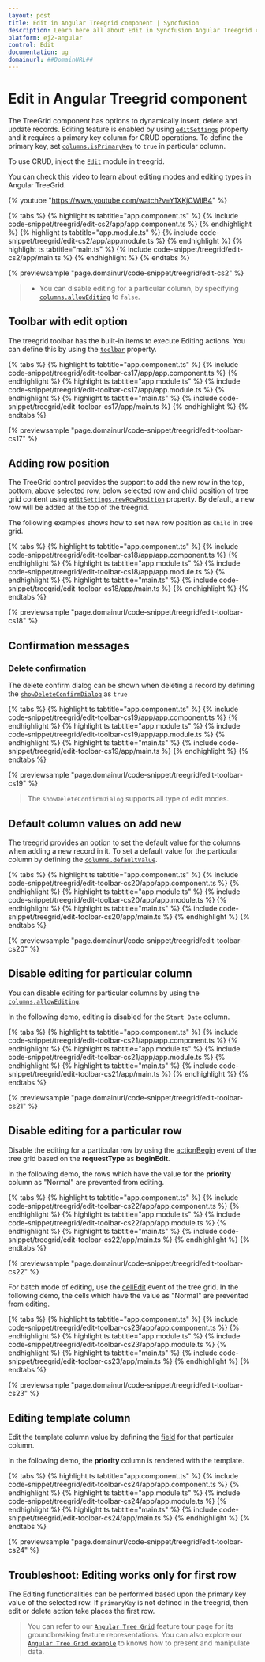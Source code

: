 ```yaml
---
layout: post
title: Edit in Angular Treegrid component | Syncfusion
description: Learn here all about Edit in Syncfusion Angular Treegrid component of Syncfusion Essential JS 2 and more.
platform: ej2-angular
control: Edit 
documentation: ug
domainurl: ##DomainURL##
---
```


# Edit in Angular Treegrid component

The TreeGrid component has options to dynamically insert, delete and update records.
Editing feature is enabled by using [`editSettings`](https://ej2.syncfusion.com/angular/documentation/api/treegrid/#editsettings) property and it requires a primary key column for CRUD operations.
To define the primary key, set [`columns.isPrimaryKey`](https://ej2.syncfusion.com/angular/documentation/api/treegrid/column/#isprimarykey) to `true` in particular column.

To use CRUD, inject the [`Edit`](https://ej2.syncfusion.com/angular/documentation/api/treegrid/#editmodule) module in treegrid.

You can check this video to learn about editing modes and editing types in Angular TreeGrid.

{% youtube "https://www.youtube.com/watch?v=Y1XKjCWiIB4" %}

{% tabs %}
{% highlight ts tabtitle="app.component.ts" %}
{% include code-snippet/treegrid/edit-cs2/app/app.component.ts %}
{% endhighlight %}
{% highlight ts tabtitle="app.module.ts" %}
{% include code-snippet/treegrid/edit-cs2/app/app.module.ts %}
{% endhighlight %}
{% highlight ts tabtitle="main.ts" %}
{% include code-snippet/treegrid/edit-cs2/app/main.ts %}
{% endhighlight %}
{% endtabs %}
  
{% previewsample "page.domainurl/code-snippet/treegrid/edit-cs2" %}

> * You can disable editing for a particular column, by specifying [`columns.allowEditing`](https://ej2.syncfusion.com/angular/documentation/api/treegrid/column/#allowediting) to `false`.

## Toolbar with edit option

The treegrid toolbar has the built-in items to execute Editing actions.
You can define this by using the [`toolbar`](https://ej2.syncfusion.com/angular/documentation/api/treegrid/#toolbar) property.

{% tabs %}
{% highlight ts tabtitle="app.component.ts" %}
{% include code-snippet/treegrid/edit-toolbar-cs17/app/app.component.ts %}
{% endhighlight %}
{% highlight ts tabtitle="app.module.ts" %}
{% include code-snippet/treegrid/edit-toolbar-cs17/app/app.module.ts %}
{% endhighlight %}
{% highlight ts tabtitle="main.ts" %}
{% include code-snippet/treegrid/edit-toolbar-cs17/app/main.ts %}
{% endhighlight %}
{% endtabs %}
  
{% previewsample "page.domainurl/code-snippet/treegrid/edit-toolbar-cs17" %}

## Adding row position

The TreeGrid control provides the support to add the new row in the top, bottom, above selected row, below selected row and child position of tree grid content using [`editSettings.newRowPosition`](https://ej2.syncfusion.com/angular/documentation/api/treegrid/editSettingsModel/#newrowposition) property. By default, a new row will be added at the top of the treegrid.

The following examples shows how to set new row position as `Child` in tree grid.

{% tabs %}
{% highlight ts tabtitle="app.component.ts" %}
{% include code-snippet/treegrid/edit-toolbar-cs18/app/app.component.ts %}
{% endhighlight %}
{% highlight ts tabtitle="app.module.ts" %}
{% include code-snippet/treegrid/edit-toolbar-cs18/app/app.module.ts %}
{% endhighlight %}
{% highlight ts tabtitle="main.ts" %}
{% include code-snippet/treegrid/edit-toolbar-cs18/app/main.ts %}
{% endhighlight %}
{% endtabs %}
  
{% previewsample "page.domainurl/code-snippet/treegrid/edit-toolbar-cs18" %}

## Confirmation messages

### Delete confirmation

The delete confirm dialog can be shown when deleting a record by defining the [`showDeleteConfirmDialog`](https://ej2.syncfusion.com/angular/documentation/api/treegrid/editSettingsModel/#showdeleteconfirmdialog) as `true`

{% tabs %}
{% highlight ts tabtitle="app.component.ts" %}
{% include code-snippet/treegrid/edit-toolbar-cs19/app/app.component.ts %}
{% endhighlight %}
{% highlight ts tabtitle="app.module.ts" %}
{% include code-snippet/treegrid/edit-toolbar-cs19/app/app.module.ts %}
{% endhighlight %}
{% highlight ts tabtitle="main.ts" %}
{% include code-snippet/treegrid/edit-toolbar-cs19/app/main.ts %}
{% endhighlight %}
{% endtabs %}
  
{% previewsample "page.domainurl/code-snippet/treegrid/edit-toolbar-cs19" %}

> The `showDeleteConfirmDialog` supports all type of edit modes.

## Default column values on add new

The treegrid provides an option to set the default value for the columns when adding a new record in it.
To set a default value for the particular column by defining the [`columns.defaultValue`](https://ej2.syncfusion.com/angular/documentation/api/treegrid/column/#defaultvalue).

{% tabs %}
{% highlight ts tabtitle="app.component.ts" %}
{% include code-snippet/treegrid/edit-toolbar-cs20/app/app.component.ts %}
{% endhighlight %}
{% highlight ts tabtitle="app.module.ts" %}
{% include code-snippet/treegrid/edit-toolbar-cs20/app/app.module.ts %}
{% endhighlight %}
{% highlight ts tabtitle="main.ts" %}
{% include code-snippet/treegrid/edit-toolbar-cs20/app/main.ts %}
{% endhighlight %}
{% endtabs %}
  
{% previewsample "page.domainurl/code-snippet/treegrid/edit-toolbar-cs20" %}

## Disable editing for particular column

You can disable editing for particular columns by using the [`columns.allowEditing`](https://ej2.syncfusion.com/angular/documentation/api/treegrid/column/#allowediting).

In the following demo, editing is disabled for the `Start Date` column.

{% tabs %}
{% highlight ts tabtitle="app.component.ts" %}
{% include code-snippet/treegrid/edit-toolbar-cs21/app/app.component.ts %}
{% endhighlight %}
{% highlight ts tabtitle="app.module.ts" %}
{% include code-snippet/treegrid/edit-toolbar-cs21/app/app.module.ts %}
{% endhighlight %}
{% highlight ts tabtitle="main.ts" %}
{% include code-snippet/treegrid/edit-toolbar-cs21/app/main.ts %}
{% endhighlight %}
{% endtabs %}
  
{% previewsample "page.domainurl/code-snippet/treegrid/edit-toolbar-cs21" %}

## Disable editing for a particular row

Disable the editing for a particular row by using the [actionBegin](https://ej2.syncfusion.com/angular/documentation/api/treegrid/#actionbegin) event of the tree grid based on the **requestType** as **beginEdit**.

In the following demo, the rows which have the value for the **priority** column as "Normal" are prevented from editing.

{% tabs %}
{% highlight ts tabtitle="app.component.ts" %}
{% include code-snippet/treegrid/edit-toolbar-cs22/app/app.component.ts %}
{% endhighlight %}
{% highlight ts tabtitle="app.module.ts" %}
{% include code-snippet/treegrid/edit-toolbar-cs22/app/app.module.ts %}
{% endhighlight %}
{% highlight ts tabtitle="main.ts" %}
{% include code-snippet/treegrid/edit-toolbar-cs22/app/main.ts %}
{% endhighlight %}
{% endtabs %}
  
{% previewsample "page.domainurl/code-snippet/treegrid/edit-toolbar-cs22" %}

For batch mode of editing, use the [cellEdit](https://ej2.syncfusion.com/angular/documentation/api/treegrid/#celledit) event of the tree grid. In the following demo, the cells which have the value as "Normal" are prevented from editing.

{% tabs %}
{% highlight ts tabtitle="app.component.ts" %}
{% include code-snippet/treegrid/edit-toolbar-cs23/app/app.component.ts %}
{% endhighlight %}
{% highlight ts tabtitle="app.module.ts" %}
{% include code-snippet/treegrid/edit-toolbar-cs23/app/app.module.ts %}
{% endhighlight %}
{% highlight ts tabtitle="main.ts" %}
{% include code-snippet/treegrid/edit-toolbar-cs23/app/main.ts %}
{% endhighlight %}
{% endtabs %}
  
{% previewsample "page.domainurl/code-snippet/treegrid/edit-toolbar-cs23" %}

## Editing template column

Edit the template column value by defining the [field](https://ej2.syncfusion.com/angular/documentation/api/treegrid/column/#field) for that particular column.

In the following demo, the **priority** column is rendered with the template.

{% tabs %}
{% highlight ts tabtitle="app.component.ts" %}
{% include code-snippet/treegrid/edit-toolbar-cs24/app/app.component.ts %}
{% endhighlight %}
{% highlight ts tabtitle="app.module.ts" %}
{% include code-snippet/treegrid/edit-toolbar-cs24/app/app.module.ts %}
{% endhighlight %}
{% highlight ts tabtitle="main.ts" %}
{% include code-snippet/treegrid/edit-toolbar-cs24/app/main.ts %}
{% endhighlight %}
{% endtabs %}
  
{% previewsample "page.domainurl/code-snippet/treegrid/edit-toolbar-cs24" %}

## Troubleshoot: Editing works only for first row

The Editing functionalities can be performed based upon the primary key value of the selected row.
If `primaryKey` is not defined in the treegrid, then edit or delete action take places the first row.

> You can refer to our [`Angular Tree Grid`](https://www.syncfusion.com/angular-ui-components/angular-tree-grid) feature tour page for its groundbreaking feature representations. You can also explore our [`Angular Tree Grid example`](https://ej2.syncfusion.com/angular/demos/#/material/treegrid/treegrid-overview) to knows how to present and manipulate data.